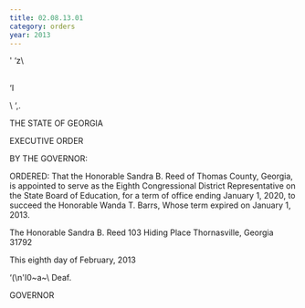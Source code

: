 ```yaml
---
title: 02.08.13.01
category: orders
year: 2013
---
```

' ‘z\

\
‘I

    

\\ ‘,.

THE STATE OF GEORGIA

EXECUTIVE ORDER

BY THE GOVERNOR:

ORDERED: That the Honorable Sandra B. Reed of Thomas County, Georgia, is
appointed to serve as the Eighth Congressional District
Representative on the State Board of Education, for a term of office
ending January 1, 2020, to succeed the Honorable Wanda T. Barrs,
Whose term expired on January 1, 2013.

The Honorable Sandra B. Reed
103 Hiding Place
Thornasville, Georgia 31792

This eighth day of February, 2013

‘(\n'I0~a~\ Deaf.

GOVERNOR


